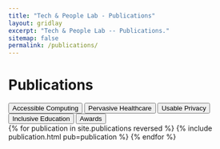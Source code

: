 ```yaml
---
title: "Tech & People Lab - Publications"
layout: gridlay
excerpt: "Tech & People Lab -- Publications."
sitemap: false
permalink: /publications/
---
```

<style>
  p {margin : 0;}
</style>
# Publications
<div class="row" style="margin-bottom: 0">
<div id="filterByYear" class="filters">
<!-- <button type="button" class="btn btn-default filterBtn filterPub filterYear selected" id="all">All</button>
<button type="button" class="btn btn-default filterBtn filterPub filterYear" id="2020">2020</button>
<button type="button" class="btn btn-default filterBtn filterPub filterYear" id="2019">2019</button>
<button type="button" class="btn btn-default filterBtn filterPub filterYear" id="2018">2018</button>
<button type="button" class="btn btn-default filterBtn filterPub filterYear" id="2017">2017</button>
<button type="button" class="btn btn-default filterBtn filterPub filterYear" id="2016">2016</button>
<button type="button" class="btn btn-default filterBtn filterPub filterYear" id="older">OLDER</button> -->
</div>
</div>
<div class="row">
<div class="filters">
<!-- <button type="button" class="btn btn-default filterPub" id="all">All</button> -->
<button type="button" class="btn btn-default filterBtn filterPub" id="access">Accessible Computing</button>
<button type="button" class="btn btn-default filterBtn filterPub" id="health">Pervasive Healthcare</button>
<button type="button" class="btn btn-default filterBtn filterPub" id="usec">Usable Privacy</button>
<button type="button" class="btn btn-default filterBtn filterPub" id="inclusive_education">Inclusive Education</button>
<button type="button" class="btn btn-default filterBtn filterPub" id="award">Awards</button>
</div>
</div>
<div class="publications">
{% for publication in site.publications reversed %}
  {% include publication.html pub=publication %}
{% endfor %}
</div>
